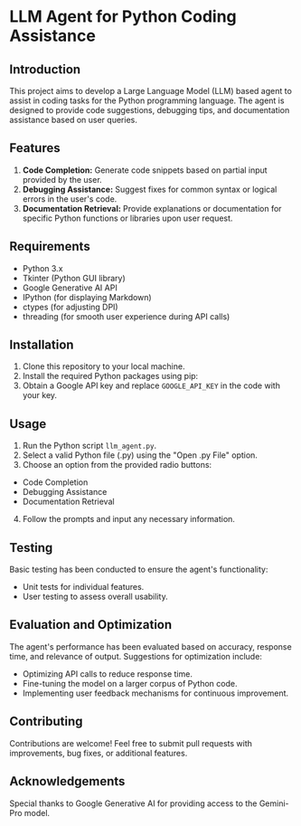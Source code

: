 # LLM Agent for Python Coding Assistance

## Introduction
This project aims to develop a Large Language Model (LLM) based agent to assist in coding tasks for the Python programming language. The agent is designed to provide code suggestions, debugging tips, and documentation assistance based on user queries.

## Features
1. **Code Completion:** Generate code snippets based on partial input provided by the user.
2. **Debugging Assistance:** Suggest fixes for common syntax or logical errors in the user's code.
3. **Documentation Retrieval:** Provide explanations or documentation for specific Python functions or libraries upon user request.

## Requirements
- Python 3.x
- Tkinter (Python GUI library)
- Google Generative AI API
- IPython (for displaying Markdown)
- ctypes (for adjusting DPI)
- threading (for smooth user experience during API calls)
  
## Installation
1. Clone this repository to your local machine.
2. Install the required Python packages using pip:
3. Obtain a Google API key and replace `GOOGLE_API_KEY` in the code with your key.

## Usage
1. Run the Python script `llm_agent.py`.
2. Select a valid Python file (.py) using the "Open .py File" option.
3. Choose an option from the provided radio buttons:
- Code Completion
- Debugging Assistance
- Documentation Retrieval
4. Follow the prompts and input any necessary information.

## Testing
Basic testing has been conducted to ensure the agent's functionality:
- Unit tests for individual features.
- User testing to assess overall usability.

## Evaluation and Optimization
The agent's performance has been evaluated based on accuracy, response time, and relevance of output. Suggestions for optimization include:
- Optimizing API calls to reduce response time.
- Fine-tuning the model on a larger corpus of Python code.
- Implementing user feedback mechanisms for continuous improvement.

## Contributing
Contributions are welcome! Feel free to submit pull requests with improvements, bug fixes, or additional features.

## Acknowledgements
Special thanks to Google Generative AI for providing access to the Gemini-Pro model.
